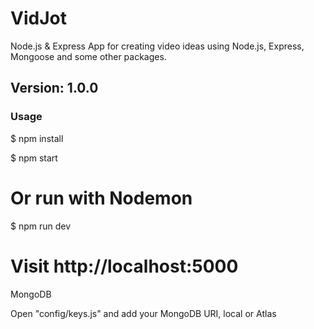 <h1>VidJot</h1>

Node.js & Express App for creating video ideas using Node.js, Express, Mongoose and some other packages.

<h2>Version: 1.0.0</h2>

<h3> Usage</h3>

$ npm install

$ npm start
# Or run with Nodemon
$ npm run dev

# Visit http://localhost:5000

</h3>MongoDB</h3>

Open "config/keys.js" and add your MongoDB URI, local or Atlas
